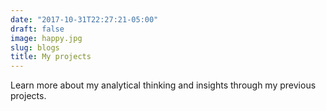 ```yaml
---
date: "2017-10-31T22:27:21-05:00"
draft: false
image: happy.jpg
slug: blogs
title: My projects
---
```


Learn more about my analytical thinking and insights through my previous projects.
